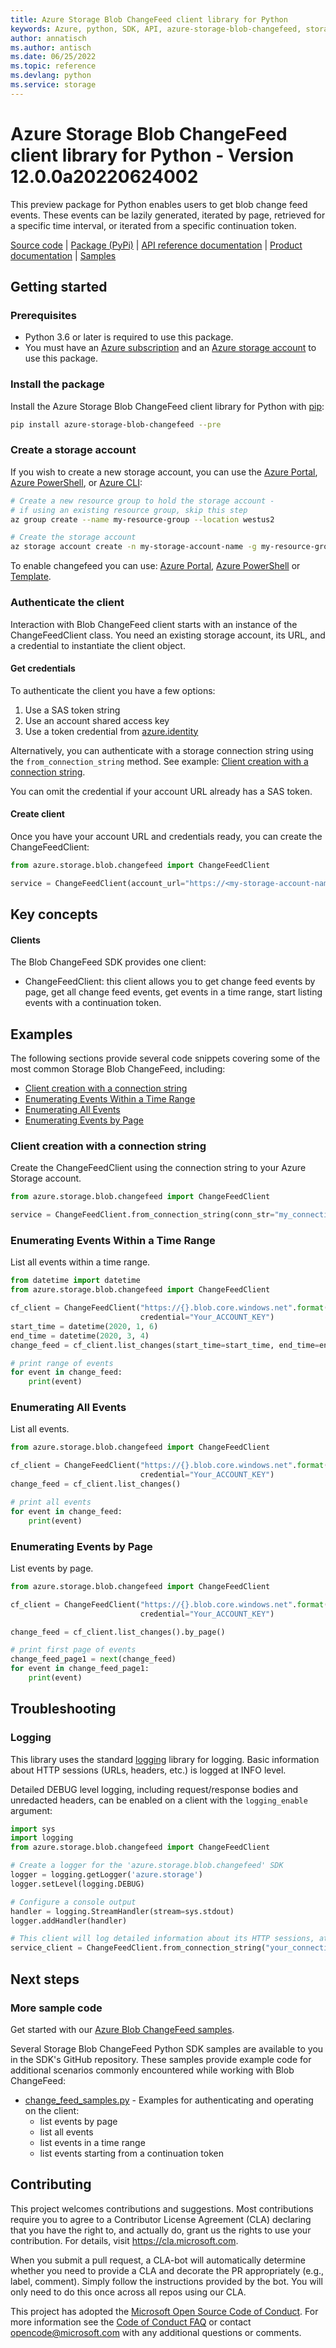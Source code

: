 ```yaml
---
title: Azure Storage Blob ChangeFeed client library for Python
keywords: Azure, python, SDK, API, azure-storage-blob-changefeed, storage
author: annatisch
ms.author: antisch
ms.date: 06/25/2022
ms.topic: reference
ms.devlang: python
ms.service: storage
---
```

# Azure Storage Blob ChangeFeed client library for Python - Version 12.0.0a20220624002 


This preview package for Python enables users to get blob change feed events. These events can be lazily generated, iterated by page, retrieved for a specific time interval, or iterated from a specific continuation token.


[Source code](https://github.com/Azure/azure-sdk-for-python/tree/main/sdk/storage/azure-storage-blob-changefeed/azure/storage/blob/changefeed) | [Package (PyPi)](https://pypi.org/project/azure-storage-blob-changefeed/) | [API reference documentation](https://aka.ms/azsdk-python-storage-blob-changefeed-ref) | [Product documentation](/azure/storage/) | [Samples](https://github.com/Azure/azure-sdk-for-python/tree/main/sdk/storage/azure-storage-blob-changefeed/samples)


## Getting started

### Prerequisites
* Python 3.6 or later is required to use this package.
* You must have an [Azure subscription](https://azure.microsoft.com/free/) and an
[Azure storage account](/azure/storage/blobs/data-lake-storage-quickstart-create-account) to use this package.

### Install the package
Install the Azure Storage Blob ChangeFeed client library for Python with [pip](https://pypi.org/project/pip/):

```bash
pip install azure-storage-blob-changefeed --pre
```

### Create a storage account
If you wish to create a new storage account, you can use the
[Azure Portal](/azure/storage/common/storage-quickstart-create-account?tabs=azure-portal),
[Azure PowerShell](/azure/storage/common/storage-quickstart-create-account?tabs=azure-powershell),
or [Azure CLI](/azure/storage/common/storage-quickstart-create-account?tabs=azure-cli):

```bash
# Create a new resource group to hold the storage account -
# if using an existing resource group, skip this step
az group create --name my-resource-group --location westus2

# Create the storage account
az storage account create -n my-storage-account-name -g my-resource-group
```

To enable changefeed you can use:
[Azure Portal](/azure/storage/blobs/storage-blob-change-feed?tabs=azure-portal#enable-and-disable-the-change-feed),
[Azure PowerShell](/azure/storage/blobs/storage-blob-change-feed?tabs=azure-powershell#enable-and-disable-the-change-feed)
or [Template](/azure/storage/blobs/storage-blob-change-feed?tabs=template#enable-and-disable-the-change-feed).

### Authenticate the client

Interaction with Blob ChangeFeed client starts with an instance of the ChangeFeedClient class. You need an existing storage account, its URL, and a credential to instantiate the client object.

#### Get credentials

To authenticate the client you have a few options:
1. Use a SAS token string
2. Use an account shared access key
3. Use a token credential from [azure.identity](https://github.com/Azure/azure-sdk-for-python/tree/main/sdk/identity/azure-identity)

Alternatively, you can authenticate with a storage connection string using the `from_connection_string` method. See example: [Client creation with a connection string](#client-creation-with-a-connection-string).

You can omit the credential if your account URL already has a SAS token.

#### Create client

Once you have your account URL and credentials ready, you can create the ChangeFeedClient:

```python
from azure.storage.blob.changefeed import ChangeFeedClient

service = ChangeFeedClient(account_url="https://<my-storage-account-name>.blob.core.windows.net/", credential=credential)
```

## Key concepts

#### Clients

The Blob ChangeFeed SDK provides one client:
* ChangeFeedClient: this client allows you to get change feed events by page, get all change feed events, get events in a time range, start listing events with a continuation token.

## Examples

The following sections provide several code snippets covering some of the most common Storage Blob ChangeFeed, including:

* [Client creation with a connection string](#client-creation-with-a-connection-string)
* [Enumerating Events Within a Time Range](#enumerating-events-within-a-time-range)
* [Enumerating All Events](#enumerating-all-events)
* [Enumerating Events by Page](#enumerating-events-by-page)


### Client creation with a connection string
Create the ChangeFeedClient using the connection string to your Azure Storage account.

```python
from azure.storage.blob.changefeed import ChangeFeedClient

service = ChangeFeedClient.from_connection_string(conn_str="my_connection_string")
```
### Enumerating Events Within a Time Range
List all events within a time range.

```python
from datetime import datetime
from azure.storage.blob.changefeed import ChangeFeedClient

cf_client = ChangeFeedClient("https://{}.blob.core.windows.net".format("YOUR_ACCOUNT_NAME"),
                             credential="Your_ACCOUNT_KEY")
start_time = datetime(2020, 1, 6)
end_time = datetime(2020, 3, 4)
change_feed = cf_client.list_changes(start_time=start_time, end_time=end_time)

# print range of events
for event in change_feed:
    print(event)
```

### Enumerating All Events
List all events.

```python
from azure.storage.blob.changefeed import ChangeFeedClient

cf_client = ChangeFeedClient("https://{}.blob.core.windows.net".format("YOUR_ACCOUNT_NAME"),
                             credential="Your_ACCOUNT_KEY")
change_feed = cf_client.list_changes()

# print all events
for event in change_feed:
    print(event)
```

### Enumerating Events by Page
List events by page.

```python
from azure.storage.blob.changefeed import ChangeFeedClient

cf_client = ChangeFeedClient("https://{}.blob.core.windows.net".format("YOUR_ACCOUNT_NAME"),
                             credential="Your_ACCOUNT_KEY")

change_feed = cf_client.list_changes().by_page()

# print first page of events
change_feed_page1 = next(change_feed)
for event in change_feed_page1:
    print(event)
```

## Troubleshooting

### Logging
This library uses the standard
[logging](https://docs.python.org/3/library/logging.html) library for logging.
Basic information about HTTP sessions (URLs, headers, etc.) is logged at INFO
level.

Detailed DEBUG level logging, including request/response bodies and unredacted
headers, can be enabled on a client with the `logging_enable` argument:
```python
import sys
import logging
from azure.storage.blob.changefeed import ChangeFeedClient

# Create a logger for the 'azure.storage.blob.changefeed' SDK
logger = logging.getLogger('azure.storage')
logger.setLevel(logging.DEBUG)

# Configure a console output
handler = logging.StreamHandler(stream=sys.stdout)
logger.addHandler(handler)

# This client will log detailed information about its HTTP sessions, at DEBUG level
service_client = ChangeFeedClient.from_connection_string("your_connection_string", logging_enable=True)
```

## Next steps

### More sample code

Get started with our [Azure Blob ChangeFeed samples](https://github.com/Azure/azure-sdk-for-python/tree/main/sdk/storage/azure-storage-blob-changefeed/samples).

Several Storage Blob ChangeFeed Python SDK samples are available to you in the SDK's GitHub repository. These samples provide example code for additional scenarios commonly encountered while working with Blob ChangeFeed:

* [change_feed_samples.py](https://github.com/Azure/azure-sdk-for-python/tree/main/sdk/storage/azure-storage-blob-changefeed/samples/change_feed_samples.py) - Examples for authenticating and operating on the client:
    * list events by page
    * list all events
    * list events in a time range
    * list events starting from a continuation token


## Contributing
This project welcomes contributions and suggestions.  Most contributions require you to agree to a Contributor License Agreement (CLA) declaring that you have the right to, and actually do, grant us the rights to use your contribution. For details, visit https://cla.microsoft.com.

When you submit a pull request, a CLA-bot will automatically determine whether you need to provide a CLA and decorate the PR appropriately (e.g., label, comment). Simply follow the instructions provided by the bot. You will only need to do this once across all repos using our CLA.

This project has adopted the [Microsoft Open Source Code of Conduct](https://opensource.microsoft.com/codeofconduct/). For more information see the [Code of Conduct FAQ](https://opensource.microsoft.com/codeofconduct/faq/) or contact [opencode@microsoft.com](mailto:opencode@microsoft.com) with any additional questions or comments.
